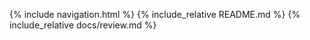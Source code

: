 {% include navigation.html %}
{% include_relative README.md %}
{% include_relative docs/review.md %}
